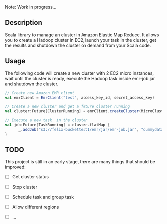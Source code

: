 Note: Work in progress...

## Description

Scala library to manage an cluster in Amazon Elastic Map Reduce.
It allows you to create a Hadoop cluster in EC2, launch your task in the cluster, get the results and shutdown the cluster on demand from your Scala code.


## Usage

The following code will create a new cluster with 2 EC2 micro instances, wait until the cluster is ready, execute the Hadoop task inside emr-job.jar and shutdown the cluster. 

```scala
// Create new Amazon EMR client
val emrClient = EmrClient("test", access_key_id, secret_access_key)

// Create a new cluster and get a future cluster running
val cluster:Future[ClusterRunning] = emrClient.createCluster(MicroCluster)

// Execute a new task  in the cluster
val job:Future[TaskRunning] = cluster.flatMap {
      _.addJob("s3://felix-buckettest1/emr/jar/emr-job.jar", "dummydata.ActionJob")
}
```

## TODO

This project is still in an early stage, there are many things that should be improved:

- [ ] Get cluster status
- [ ] Stop cluster
- [ ] Schedule task and group task
- [ ] Allow different regions
- [ ] ...


 
